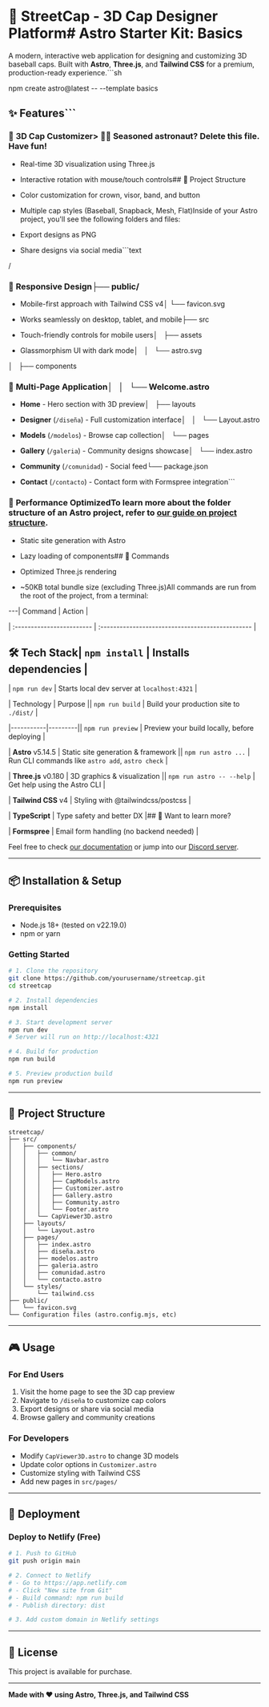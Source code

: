 # 🧢 StreetCap - 3D Cap Designer Platform# Astro Starter Kit: Basics



A modern, interactive web application for designing and customizing 3D baseball caps. Built with **Astro**, **Three.js**, and **Tailwind CSS** for a premium, production-ready experience.```sh

npm create astro@latest -- --template basics

## ✨ Features```



### 🎨 **3D Cap Customizer**> 🧑‍🚀 **Seasoned astronaut?** Delete this file. Have fun!

- Real-time 3D visualization using Three.js

- Interactive rotation with mouse/touch controls## 🚀 Project Structure

- Color customization for crown, visor, band, and button

- Multiple cap styles (Baseball, Snapback, Mesh, Flat)Inside of your Astro project, you'll see the following folders and files:

- Export designs as PNG

- Share designs via social media```text

/

### 📱 **Responsive Design**├── public/

- Mobile-first approach with Tailwind CSS v4│   └── favicon.svg

- Works seamlessly on desktop, tablet, and mobile├── src

- Touch-friendly controls for mobile users│   ├── assets

- Glassmorphism UI with dark mode│   │   └── astro.svg

│   ├── components

### 📄 **Multi-Page Application**│   │   └── Welcome.astro

- **Home** - Hero section with 3D preview│   ├── layouts

- **Designer** (`/diseña`) - Full customization interface│   │   └── Layout.astro

- **Models** (`/modelos`) - Browse cap collection│   └── pages

- **Gallery** (`/galeria`) - Community designs showcase│       └── index.astro

- **Community** (`/comunidad`) - Social feed└── package.json

- **Contact** (`/contacto`) - Contact form with Formspree integration```



### 🚀 **Performance Optimized**To learn more about the folder structure of an Astro project, refer to [our guide on project structure](https://docs.astro.build/en/basics/project-structure/).

- Static site generation with Astro

- Lazy loading of components## 🧞 Commands

- Optimized Three.js rendering

- ~50KB total bundle size (excluding Three.js)All commands are run from the root of the project, from a terminal:



---| Command                   | Action                                           |

| :------------------------ | :----------------------------------------------- |

## 🛠️ Tech Stack| `npm install`             | Installs dependencies                            |

| `npm run dev`             | Starts local dev server at `localhost:4321`      |

| Technology | Purpose || `npm run build`           | Build your production site to `./dist/`          |

|-----------|---------|| `npm run preview`         | Preview your build locally, before deploying     |

| **Astro** v5.14.5 | Static site generation & framework || `npm run astro ...`       | Run CLI commands like `astro add`, `astro check` |

| **Three.js** v0.180 | 3D graphics & visualization || `npm run astro -- --help` | Get help using the Astro CLI                     |

| **Tailwind CSS** v4 | Styling with @tailwindcss/postcss |

| **TypeScript** | Type safety and better DX |## 👀 Want to learn more?

| **Formspree** | Email form handling (no backend needed) |

Feel free to check [our documentation](https://docs.astro.build) or jump into our [Discord server](https://astro.build/chat).

---

## 📦 Installation & Setup

### Prerequisites
- Node.js 18+ (tested on v22.19.0)
- npm or yarn

### Getting Started

```bash
# 1. Clone the repository
git clone https://github.com/yourusername/streetcap.git
cd streetcap

# 2. Install dependencies
npm install

# 3. Start development server
npm run dev
# Server will run on http://localhost:4321

# 4. Build for production
npm run build

# 5. Preview production build
npm run preview
```

---

## 📁 Project Structure

```
streetcap/
├── src/
│   ├── components/
│   │   ├── common/
│   │   │   └── Navbar.astro
│   │   ├── sections/
│   │   │   ├── Hero.astro
│   │   │   ├── CapModels.astro
│   │   │   ├── Customizer.astro
│   │   │   ├── Gallery.astro
│   │   │   ├── Community.astro
│   │   │   └── Footer.astro
│   │   └── CapViewer3D.astro
│   ├── layouts/
│   │   └── Layout.astro
│   ├── pages/
│   │   ├── index.astro
│   │   ├── diseña.astro
│   │   ├── modelos.astro
│   │   ├── galeria.astro
│   │   ├── comunidad.astro
│   │   └── contacto.astro
│   └── styles/
│       └── tailwind.css
├── public/
│   └── favicon.svg
└── Configuration files (astro.config.mjs, etc)
```

---

## 🎮 Usage

### For End Users
1. Visit the home page to see the 3D cap preview
2. Navigate to `/diseña` to customize cap colors
3. Export designs or share via social media
4. Browse gallery and community creations

### For Developers
- Modify `CapViewer3D.astro` to change 3D models
- Update color options in `Customizer.astro`
- Customize styling with Tailwind CSS
- Add new pages in `src/pages/`

---

## 🚀 Deployment

### Deploy to Netlify (Free)

```bash
# 1. Push to GitHub
git push origin main

# 2. Connect to Netlify
# - Go to https://app.netlify.com
# - Click "New site from Git"
# - Build command: npm run build
# - Publish directory: dist

# 3. Add custom domain in Netlify settings
```

---

## 📄 License

This project is available for purchase.

---

**Made with ❤️ using Astro, Three.js, and Tailwind CSS**
